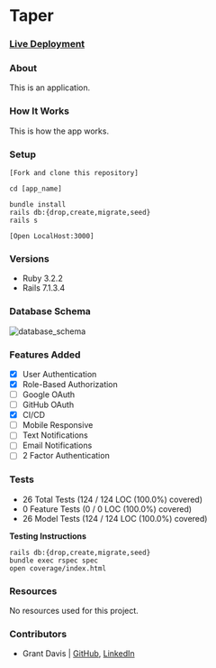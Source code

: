 # Taper

### [Live Deployment](https://taper-4affd5dec44c.herokuapp.com/)

### About

This is an application.

### How It Works

This is how the app works.

### Setup

```
[Fork and clone this repository]

cd [app_name]

bundle install
rails db:{drop,create,migrate,seed}
rails s

[Open LocalHost:3000]
```

### Versions

- Ruby 3.2.2
- Rails 7.1.3.4

### Database Schema

![database_schema](public/Schema.png)

### Features Added

- [x] User Authentication
- [x] Role-Based Authorization
- [ ] Google OAuth
- [ ] GitHub OAuth
- [x] CI/CD
- [ ] Mobile Responsive
- [ ] Text Notifications
- [ ] Email Notifications
- [ ] 2 Factor Authentication

### Tests

* 26 Total Tests (124 / 124 LOC (100.0%) covered)
* 0 Feature Tests (0 / 0 LOC (100.0%) covered)
* 26 Model Tests (124 / 124 LOC (100.0%) covered)

**Testing Instructions**

```
rails db:{drop,create,migrate,seed}
bundle exec rspec spec
open coverage/index.html
```

### Resources

No resources used for this project.

### Contributors

* Grant Davis | [GitHub](https://github.com/grantdavis303), [LinkedIn](https://www.linkedin.com/in/grantdavis303/)